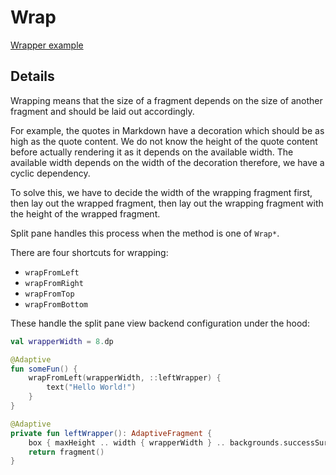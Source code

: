 # Wrap

[Wrapper example](actualize:///cookbook/example/split-pane-wrapper)

## Details

Wrapping means that the size of a fragment depends on the size of another fragment and should be
laid out accordingly. 

For example, the quotes in Markdown have a decoration which should be as high as the quote content.
We do not know the height of the quote content before actually rendering it as it depends on the
available width. The available width depends on the width of the decoration therefore, we have
a cyclic dependency.

To solve this, we have to decide the width of the wrapping fragment first, then lay out the wrapped
fragment, then lay out the wrapping fragment with the height of the wrapped fragment.

Split pane handles this process when the method is one of `Wrap*`.

There are four shortcuts for wrapping:

* `wrapFromLeft`
* `wrapFromRight`
* `wrapFromTop`
* `wrapFromBottom`

These handle the split pane view backend configuration under the hood:

```kotlin
val wrapperWidth = 8.dp

@Adaptive
fun someFun() {
    wrapFromLeft(wrapperWidth, ::leftWrapper) {
        text("Hello World!")
    }
}

@Adaptive
private fun leftWrapper(): AdaptiveFragment {
    box { maxHeight .. width { wrapperWidth } .. backgrounds.successSurface .. cornerRadius { 2.dp } }
    return fragment()
}
```